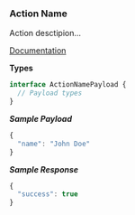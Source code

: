 ### Action Name

Action desctipion...

[Documentation](LINK_TO_OFFICIAL_DOCUMENTATION)

**Types**

```ts
interface ActionNamePayload {
  // Payload types
}
```

***Sample Payload***

```js
{
  "name": "John Doe"
}
```

***Sample Response***

```js
{
  "success": true
}
```
